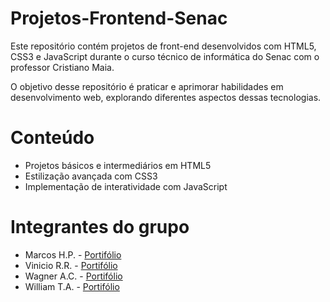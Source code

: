 # Projetos-Frontend-Senac
Este repositório contém projetos de front-end desenvolvidos com HTML5, CSS3 e JavaScript durante o curso técnico de informática do Senac com o professor Cristiano Maia. ​

O objetivo desse repositório é praticar e aprimorar habilidades em desenvolvimento web, explorando diferentes aspectos dessas tecnologias.

# Conteúdo
* Projetos básicos e intermediários em HTML5​
* Estilização avançada com CSS3​
* Implementação de interatividade com JavaScript

# Integrantes do grupo
* Marcos H.P. - [Portifólio](https://link-url-here.org)
* Vinicio R.R. - [Portifólio](https://link-url-here.org)
* Wagner A.C. - [Portifólio](https://wag01.github.io/Portfolio/)
* William T.A. - [Portifólio](https://william64644.github.io/estudos-front-end-senac/portifolio/index.html)
